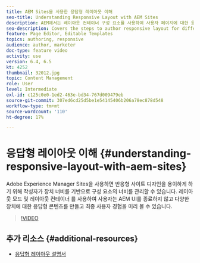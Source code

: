 ```yaml
---
title: AEM Sites을 사용한 응답형 레이아웃 이해
seo-title: Understanding Responsive Layout with AEM Sites
description: AEM에서는 레이아웃 컨테이너 구성 요소를 사용하여 사용자 페이지에 대한 응답형 레이아웃을 보유할 수 있습니다. 응답형 레이아웃을 사용하여 컨텐츠 작성자는 다양한 장치를 위한 응답형 컨텐츠를 만들고 AEM 내에서 최종 사용자 경험을 미리 볼 수 있습니다.
seo-description: Covers the steps to author responsive layout for different devices
feature: Page Editor, Editable Templates
topics: authoring, responsive
audience: author, marketer
doc-type: feature video
activity: use
version: 6.4, 6.5
kt: 4252
thumbnail: 32012.jpg
topic: Content Management
role: User
level: Intermediate
exl-id: c125c0e0-1ed2-463e-bd34-767d009479eb
source-git-commit: 307ed6cd25d5be1e54145406b206a78ec878d548
workflow-type: tm+mt
source-wordcount: '110'
ht-degree: 17%

---
```


# 응답형 레이아웃 이해 {#understanding-responsive-layout-with-aem-sites}

Adobe Experience Manager Sites을 사용하면 반응형 사이트 디자인을 용이하게 하기 위해 작성자가 장치 너비를 기반으로 구성 요소의 너비를 관리할 수 있습니다. 레이아웃 모드 및 레이아웃 컨테이너 를 사용하여 사용자는 AEM UI를 종료하지 않고 다양한 장치에 대한 응답형 콘텐츠를 만들고 최종 사용자 경험을 미리 볼 수 있습니다.

>[!VIDEO](https://video.tv.adobe.com/v/32012?quality=12&learn=on)

## 추가 리소스 {#additional-resources}

* [응답형 레이아웃 설명서](https://experienceleague.adobe.com/docs/experience-manager-65/authoring/siteandpage/responsive-layout.html)
